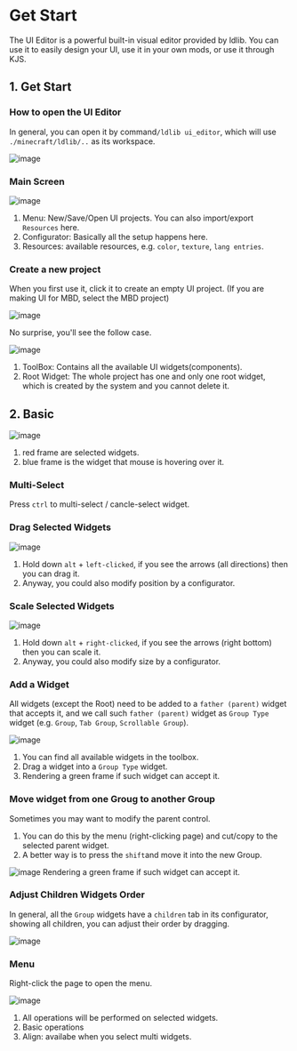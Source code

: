 # Get Start
The UI Editor is a powerful built-in visual editor provided by ldlib. You can use it to easily design your UI, use it in your own mods, or use it through KJS.

## 1. Get Start 

### How to open the UI Editor
In general, you can open it by command`/ldlib ui_editor`, which will use `./minecraft/ldlib/..` as its workspace.

![image](https://user-images.githubusercontent.com/18493855/207100937-f389592e-9d36-4ae6-a737-b872022567dd.png)

### Main Screen

![image](https://user-images.githubusercontent.com/18493855/207102856-193f52f7-088d-4f8c-b71f-abc9f6856790.png)

1. Menu: New/Save/Open UI projects. You can also import/export `Resources` here.
2. Configurator: Basically all the setup happens here.
3. Resources: available resources, e.g. `color`, `texture`, `lang entries`.

### Create a new project
When you first use it, click it to create an empty UI project. (If you are making UI for MBD, select the MBD project)

![image](https://user-images.githubusercontent.com/18493855/207104553-d56a2266-98b2-43b7-8903-3c3810a9558c.png)

No surprise, you'll see the follow case.

![image](https://user-images.githubusercontent.com/18493855/207105549-c750ce31-9c4e-4420-87fd-09d0f2544594.png)

1. ToolBox: Contains all the available UI widgets(components).
2. Root Widget: The whole project has one and only one root widget, which is created by the system and you cannot delete it.


## 2. Basic
![image](https://user-images.githubusercontent.com/18493855/207110268-b75967b0-69c1-4263-9bc6-aef33f9f43d9.png)

1. red frame are selected widgets.
2. blue frame is the widget that mouse is hovering over it.

### Multi-Select
Press `ctrl` to multi-select / cancle-select widget.

### Drag Selected Widgets
![image](https://user-images.githubusercontent.com/18493855/207109182-7c549ca1-f4b5-4e89-8d3a-57d5348200d1.png)

1. Hold down `alt` + `left-clicked`, if you see the arrows (all directions) then you can drag it.
2. Anyway, you could also modify position by a configurator.

### Scale Selected Widgets
![image](https://user-images.githubusercontent.com/18493855/207111279-a0e1e27e-fcb1-4c9b-accc-5c8d9d0ef267.png)

1. Hold down `alt` + `right-clicked`, if you see the arrows (right bottom) then you can scale it.
2. Anyway, you could also modify size by a configurator.

### Add a Widget
All widgets (except the Root) need to be added to a `father (parent)` widget that accepts it, and we call such `father (parent)` widget as `Group Type` widget (e.g. `Group`, `Tab Group`, `Scrollable Group`).
 
![image](https://user-images.githubusercontent.com/18493855/207111943-d6e4c404-f2e7-4c1d-ac5f-5889581dc4c8.png)

1. You can find all available widgets in the toolbox.
2. Drag a widget into a `Group Type` widget. 
3. Rendering a green frame if such widget can accept it.

### Move widget from one Groug to another Group
Sometimes you may want to modify the parent control. 

1. You can do this by the menu (right-clicking page) and cut/copy to the selected parent widget. 
2. A better way is to press the `shift`and move it into the new Group.

![image](https://user-images.githubusercontent.com/18493855/207114595-a94ee85b-816b-4a1a-a3c9-c5f023600a90.png)
Rendering a green frame if such widget can accept it.

### Adjust Children Widgets Order
In general, all the `Group` widgets have a `children` tab in its configurator, showing all children, you can adjust their order by dragging.

![image](https://user-images.githubusercontent.com/18493855/207114994-ea851fe4-c9f3-4367-ac8d-145d24384e2c.png)

### Menu
Right-click the page to open the menu.

![image](https://user-images.githubusercontent.com/18493855/207116177-93860255-510c-4602-91ca-f6d85e1d649a.png)

1. All operations will be performed on selected widgets.
2. Basic operations
3. Align: availabe when you select multi widgets.







